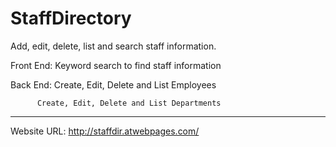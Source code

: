 # StaffDirectory
Add, edit, delete, list and search staff information.

Front End: 
          Keyword search to find staff information

Back End: 
          Create, Edit, Delete and List Employees

          Create, Edit, Delete and List Departments
          
---

Website URL: http://staffdir.atwebpages.com/
